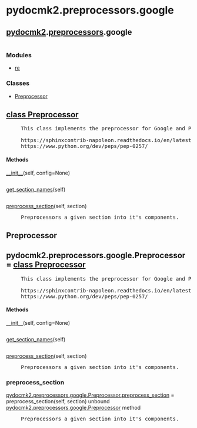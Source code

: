 <h1 id="pydocmk2.preprocessors.google">pydocmk2.preprocessors.google</h1>

<h2><a href="./pydocmk2.html">pydocmk2</a>.<a href="./pydocmk2.preprocessors.html">preprocessors</a>.google</h2> <div class="module">  <div class="docstring">
<pre class="doc"></pre>
</div>  <div class="modules"><h3>Modules</h3><ul class="list"><li><a href="./re.html">re</a></li></ul></div>  <div class="classes"><h3>Classes</h3><ul class="tree"><li><span class="class-name"><a href="./pydocmk2.preprocessors.google.html#Preprocessor">Preprocessor</a></span></li></ul><dl class="classes"><dt class="class"><h2><a name="Preprocessor" href="#Preprocessor">class <span class="class-name">Preprocessor</span></a></h2></dt><dd class="class"><dd>

<pre class="doc">This class implements the preprocessor for Google and PEP 257 docstrings.

https://sphinxcontrib-napoleon.readthedocs.io/en/latest/example_google.html
https://www.python.org/dev/peps/pep-0257/</pre>

</dd><h4 class="head-methods">Methods </h4><dl class="function"><dt><a name="Preprocessor-__init__" href="#Preprocessor-__init__"><span class="function-name">__init__</span></a><span class="argspec">(self, config<span class="parameter-default">=None</span>)</span></dt><dd>
<pre class="doc"></pre>
</dd></dl>
<dl class="function"><dt><a name="Preprocessor-get_section_names" href="#Preprocessor-get_section_names"><span class="function-name">get_section_names</span></a><span class="argspec">(self)</span></dt><dd>
<pre class="doc"></pre>
</dd></dl>
<dl class="function"><dt><a name="Preprocessor-preprocess_section" href="#Preprocessor-preprocess_section"><span class="function-name">preprocess_section</span></a><span class="argspec">(self, section)</span></dt><dd>
<pre class="doc">Preprocessors a given section into it's components.</pre>
</dd></dl>
</dd></dl></div></div>
<h2 id="pydocmk2.preprocessors.google.Preprocessor">Preprocessor</h2>

<dt class="class"><h2><span class="class-name">pydocmk2.preprocessors.google.Preprocessor</span> = <a name="pydocmk2.preprocessors.google.Preprocessor" href="#pydocmk2.preprocessors.google.Preprocessor">class Preprocessor</a></h2></dt><dd class="class"><dd>

<pre class="doc">This class implements the preprocessor for Google and PEP 257 docstrings.

https://sphinxcontrib-napoleon.readthedocs.io/en/latest/example_google.html
https://www.python.org/dev/peps/pep-0257/</pre>

</dd><h4 class="head-methods">Methods </h4><dl class="function"><dt><a name="Preprocessor-__init__" href="#Preprocessor-__init__"><span class="function-name">__init__</span></a><span class="argspec">(self, config<span class="parameter-default">=None</span>)</span></dt><dd>
<pre class="doc"></pre>
</dd></dl>
<dl class="function"><dt><a name="Preprocessor-get_section_names" href="#Preprocessor-get_section_names"><span class="function-name">get_section_names</span></a><span class="argspec">(self)</span></dt><dd>
<pre class="doc"></pre>
</dd></dl>
<dl class="function"><dt><a name="Preprocessor-preprocess_section" href="#Preprocessor-preprocess_section"><span class="function-name">preprocess_section</span></a><span class="argspec">(self, section)</span></dt><dd>
<pre class="doc">Preprocessors a given section into it's components.</pre>
</dd></dl>
</dd>
<h3 id="pydocmk2.preprocessors.google.Preprocessor.preprocess_section">preprocess_section</h3>

<dl class="function"><dt><a name="-pydocmk2.preprocessors.google.Preprocessor.preprocess_section" href="#-pydocmk2.preprocessors.google.Preprocessor.preprocess_section"><span class="function-name">pydocmk2.preprocessors.google.Preprocessor.preprocess_section</span></a> = preprocess_section<span class="argspec">(self, section)</span><span class="note"> unbound <a href="./pydocmk2.preprocessors.google.html#Preprocessor">pydocmk2.preprocessors.google.Preprocessor</a> method</span></dt><dd>
<pre class="doc">Preprocessors a given section into it's components.</pre>
</dd></dl>

